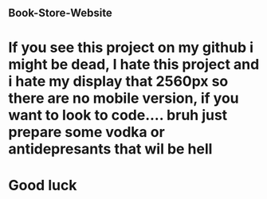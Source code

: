 ## Book-Store-Website
# If you see this project on my github i might be dead, I hate this project and i hate my display that 2560px so there are no mobile version, if you want to look to code.... bruh just prepare some vodka or antidepresants that wil be hell
# Good luck 
